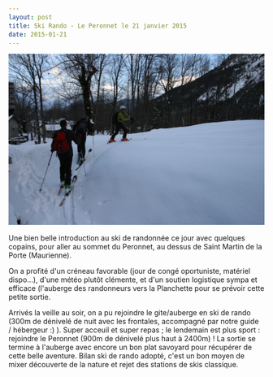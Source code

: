 ```yaml
---
layout: post
title: Ski Rando - Le Peronnet le 21 janvier 2015
date: 2015-01-21
---
```


![](./IMG_7934.JPG)

Une bien belle introduction au ski de randonnée ce jour avec quelques copains,
pour aller au sommet du Peronnet, au dessus de Saint Martin de la Porte
(Maurienne).

On a profité d'un créneau favorable (jour de congé oportuniste, matériel
dispo...), d'une météo plutôt clémente, et d'un soutien logistique sympa et
efficace (l'auberge des randonneurs vers la Planchette pour se prévoir cette
petite sortie.

Arrivés la veille au soir, on a pu rejoindre le gite/auberge en ski de rando
(300m de dénivelé de nuit avec les frontales, accompagné par notre guide  /
hébergeur :) ). Super acceuil et super repas ; le lendemain est plus sport :
rejoindre le Peronnet (900m de dénivelé plus haut à 2400m) ! La sortie se
termine à l'auberge avec encore un bon plat savoyard pour récupérer de cette
belle aventure. Bilan ski de rando adopté, c'est un bon moyen de mixer
découverte de la nature et rejet des stations de skis classique.
